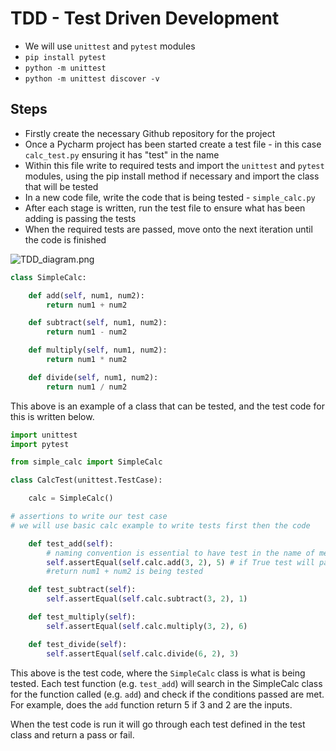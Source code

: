 # TDD - Test Driven Development

- We will use `unittest` and `pytest` modules
- `pip install pytest`
- `python -m unittest`
- `python -m unittest discover -v`
  
## Steps
- Firstly create the necessary Github repository for the project
- Once a Pycharm project has been started create a test file - in this case `calc_test.py` ensuring it has "test" in the name
- Within this file write to required tests and import the `unittest` and `pytest` modules, using the pip install method if necessary and import the class that will be tested
- In a new code file, write the code that is being tested - `simple_calc.py`
- After each stage is written, run the test file to ensure what has been adding is passing the tests
- When the required tests are passed, move onto the next iteration until the code is finished

![TDD_diagram.png](/Users/Tom1/Documents/Sparta/TDD_diagram.png) 

```python
class SimpleCalc:

    def add(self, num1, num2):
        return num1 + num2

    def subtract(self, num1, num2):
        return num1 - num2

    def multiply(self, num1, num2):
        return num1 * num2

    def divide(self, num1, num2):
        return num1 / num2
```
This above is an example of a class that can be tested, and the test code for this is written below.
```python
import unittest
import pytest

from simple_calc import SimpleCalc

class CalcTest(unittest.TestCase):

    calc = SimpleCalc()

# assertions to write our test case
# we will use basic calc example to write tests first then the code

    def test_add(self):
        # naming convention is essential to have test in the name of method
        self.assertEqual(self.calc.add(3, 2), 5) # if True test will pass
        #return num1 + num2 is being tested

    def test_subtract(self):
        self.assertEqual(self.calc.subtract(3, 2), 1)

    def test_multiply(self):
        self.assertEqual(self.calc.multiply(3, 2), 6)

    def test_divide(self):
        self.assertEqual(self.calc.divide(6, 2), 3)
```
This above is the test code, where the `SimpleCalc` class is what is being tested. Each test function (e.g. `test_add`) will search in the SimpleCalc class for the function called (e.g. `add`) and check if the conditions passed are met. For example, does the `add` function return 5 if 3 and 2 are the inputs.

When the test code is run it will go through each test defined in the test class and return a pass or fail.

